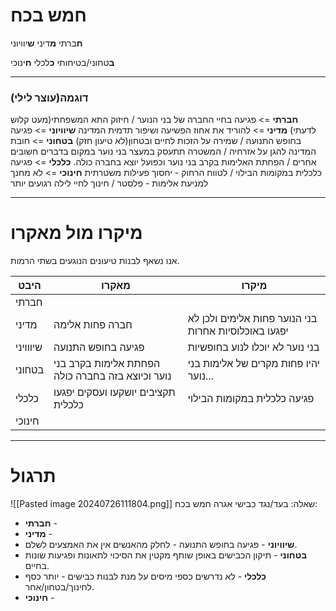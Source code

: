 # חמש בכח
**ח**ברתי
**מ**דיני
**ש**יוויוני

**ב**טחוני/בטיחותי
**כ**לכלי
**ח**ינוכי
***
### דוגמה(עוצר לילי)
**חברתי** => פגיעה בחיי החברה של בני הנוער / חיזוק התא המשפחתי(מעט קלוש לדעתי)
**מדיני** => להוריד את אחוז הפשיעה ושיפור תדמית המדינה
**שיוויוני** => פגיעה בחופש התנועה / שמירה על הזכות לחיים ובטחון(לא טיעון חזק)
**בטחוני** => חובת המדינה להגן על אזרחיה / המשטרה תתעסק במעצר בני נוער במקום בדברים חשובים אחרים / הפחתת האלימות בקרב בני נוער וכפועל יוצא בחברה כולה.
**כלכלי** => פגיעה כלכלית במקומות הבילוי / לטווח הרחוק - יחסוך פעילות משטרתית
**חינוכי** => לא מחנך למניעת אלימות - פלסטר / חינוך לחיי לילה רגועים יותר
***
# מיקרו מול מאקרו
אנו נשאף לבנות טיעונים הנוגעים בשתי הרמות.

| היבט     | מאקרו                                            | מיקרו                                                |
| -------- | ------------------------------------------------ | ---------------------------------------------------- |
| חברתי    |                                                  |                                                      |
| מדיני    | חברה פחות אלימה                                  | בני הנוער פחות אלימים ולכן לא יפגעו באוכלוסיות אחרות |
| שיווויני | פגיעה בחופש התנועה                               | בני נוער לא יוכלו לנוע בחופשיות                      |
| בטחוני   | הפחתת אלימות בקרב בני נוער וכיוצא בזה בחברה כולה | יהיו פחות מקרים של אלימות בני נוער...                |
| כלכלי    | תקציבים יושקעו ועסקים יפגעו כלכלית               | פגיעה כלכלית במקומות הבילוי                          |
| חינוכי   |                                                  |                                                      |
***
# תרגול
![[Pasted image 20240726111804.png]]
שאלה: בעד/נגד כבישי אגרה
חמש בכח:
* **חברתי** - 
* **מדיני** - 
* **שיוויוני** - פגיעה בחופש התנועה - לחלק מהאנשים אין את האמצעים לשלם.
* **בטחוני** - תיקון הכבישים באופן שותף מקטין את הסיכוי לתאונות ופגיעות שונות בחיים. 
* **כלכלי** - לא נדרשים כספי מיסים על מנת לבנות כבישים - יותר כסף לחינוך/בטחון/אחר.
* **חינוכי** - 